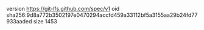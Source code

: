 version https://git-lfs.github.com/spec/v1
oid sha256:9d8a772b3502197e0470294accfd459a33112bf5a3155aa29b24fd77933aaded
size 1453

